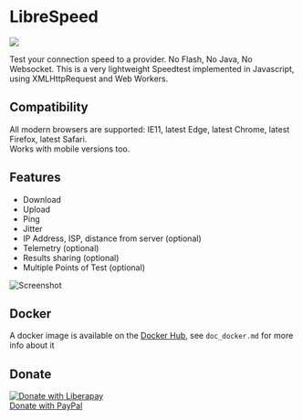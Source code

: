 # LibreSpeed

![](https://github.com/librespeed/speedtest/blob/master/.logo/logo3.png?raw=true)

Test your connection speed to a provider.  No Flash, No Java, No Websocket.  This is a very lightweight Speedtest implemented in Javascript, using XMLHttpRequest and Web Workers.

## Compatibility
All modern browsers are supported: IE11, latest Edge, latest Chrome, latest Firefox, latest Safari.  
Works with mobile versions too.

## Features
* Download
* Upload
* Ping
* Jitter
* IP Address, ISP, distance from server (optional)
* Telemetry (optional)
* Results sharing (optional)
* Multiple Points of Test (optional)

![Screenshot](https://speedtest.fdossena.com/mpot_v6.gif)

## Docker
A docker image is available on the [Docker Hub](https://registry.hub.docker.com/r/adolfintel/speedtest), see `doc_docker.md` for more info about it

## Donate
[![Donate with Liberapay](https://liberapay.com/assets/widgets/donate.svg)](https://liberapay.com/fdossena/donate)  
[Donate with PayPal](https://www.paypal.me/sineisochronic)  
